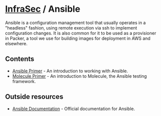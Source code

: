 # [InfraSec](../README.md) / Ansible

Ansible is a configuration management tool that usually operates in a "headless" fashion, using remote execution via
ssh to implement configuration changes. It is also common for it to be used as a provisioner in Packer, a tool we use
for building images for deployment in AWS and elsewhere.

## Contents

- [Ansible Primer](ansible-primer.md) - An introduction to working with Ansible.
- [Molecule Primer](molecule-primer.md) - An introduction to Molecule, the Ansible testing framework.

## Outside resources

- [Ansible Documentation](https://docs.ansible.com) - Official documentation for Ansible.
